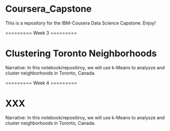 # Coursera_Capstone
This is a repository for the IBM-Cousera Data Science Capstone.
Enjoy!

========= Week 3 =========
# Clustering Toronto Neighborhoods

Narrative: In this notebook/repositiroy, we will use k-Means to analysze and cluster neighborhoods in Toronto, Canada.

========= Week 4 =========
# XXX

Narrative: In this notebook/repositiroy, we will use k-Means to analysze and cluster neighborhoods in Toronto, Canada.
